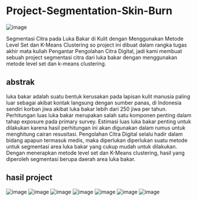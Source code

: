 # Project-Segmentation-Skin-Burn
![image](https://user-images.githubusercontent.com/74849281/208930645-ecf86d70-2a91-443d-9665-a03c3ab473e7.png)

Segmentasi Citra pada Luka Bakar di Kulit dengan Menggunakan Metode Level Set dan K-Means Clustering
so project ini dibuat dalam rangka tugas akhir mata kuliah Pengantar Pengolahan Citra Digital, jadi kami membuat sebuah project segmentasi citra dari luka bakar 
dengan menggunakan metode level set dan k-means clustering. 

abstrak 
--
luka bakar adalah suatu bentuk kerusakan pada 
lapisan kulit manusia paling luar sebagai akibat 
kontak langsung dengan sumber panas, di 
Indonesia sendiri korban jiwa akibat luka bakar lebih 
dari 250 jiwa per tahun. Perhitungan luas luka bakar 
merupakan salah satu komponen penting dalam 
tahap exposure pada primary survey. Estimasi luas 
luka bakar penting untuk dilakukan karena hasil 
perhitungan ini akan digunakan dalam rumus untuk 
menghitung cairan resusitasi. Pengolahan Citra 
Digital selalu hadir dalam bidang apapun termasuk 
medis, maka diperlukan diperlukan suatu metode 
untuk segmentasi area luka bakar yang cukup 
mudah untuk dilakukan. Dengan menerapkan 
metode level set dan K-Means clustering, hasil yang 
diperoleh segmentasi berupa daerah area luka 
bakar.

hasil project
--
![image](https://user-images.githubusercontent.com/74849281/208930937-b8c493cd-c01d-41af-a7b0-f5defd7e3467.png)
![image](https://user-images.githubusercontent.com/74849281/208930969-d87bde1e-a6f8-47ed-bdbb-ad83df2d3f43.png)
![image](https://user-images.githubusercontent.com/74849281/208931140-df025dc8-8027-4078-8f64-4488ba955873.png)
![image](https://user-images.githubusercontent.com/74849281/208931172-f1f4fb24-8e33-4a15-a994-83c451d04768.png)
![image](https://user-images.githubusercontent.com/74849281/208930906-48e3a9dc-8ef6-4bbe-ae12-26ee4e12e8bb.png)
![image](https://user-images.githubusercontent.com/74849281/208931265-1ede3730-7bd2-4877-979c-9a7b28c58846.png)
![image](https://user-images.githubusercontent.com/74849281/208931327-aafba42c-e86a-41f2-b7ea-21604bb10219.png)

